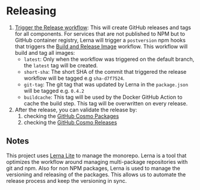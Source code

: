# Releasing

1. [Trigger the Release workflow](https://github.com/wundergraph/cosmo/actions/workflows/release.yaml): This will create GitHub releases and tags for all components. For services that are not published to NPM but to GitHub container registry, Lerna will trigger a `postversion` npm hooks that triggers the [Build and Release Image](https://github.com/wundergraph/cosmo/actions/workflows/image-release.yml) workflow. This workflow will build and tag all images:
    - `latest`: Only when the workflow was triggered on the default branch, the `latest` tag will be created.
    - `short-sha`: The short SHA of the commit that triggered the release workflow will be tagged e.g `sha-d7f7524`.
    - `git-tag`: The git tag that was updated by Lerna in the `package.json` will be tagged e.g. `0.4.2`
    - `buildcache`: This tag will be used by the Docker GitHub Action to cache the build step. This tag will be overwritten on every release.
2. After the release, you can validate the release by:
    1. checking the [GitHub Cosmo Packages](https://github.com/orgs/wundergraph/packages?repo_name=cosmo)
    2. checking the [GitHub Cosmo Releases](https://github.com/wundergraph/cosmo/releases)

## Notes

This project uses [Lerna Lite](https://github.com/lerna-lite/lerna-lite) to manage the monorepo. Lerna is a tool that optimizes the workflow around managing multi-package repositories with git and npm.
Also for non NPM packages, Lerna is used to manage the versioning and releasing of the packages. This allows us to automate the release process and keep the versioning in sync.
